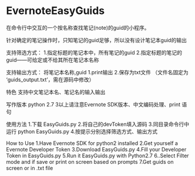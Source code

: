 # EvernoteEasyGuids
在命令行中交互的一个按名称查找笔记(note)的guid的小程序。

针对确定的笔记操作时，只知笔记的guid足够，所以没有设计笔记本guid的输出

支持筛选方式：
1.指定标题的笔记本中，所有笔记的guid
2.指定标题的笔记的guid——可给定或不给其所在笔记本名称

支持输出方式：
将笔记本名称,guid
1.print输出
2.保存为txt文件 （文件名固定为 ‘guids_output.txt’，需在源码中修改）

特色
支持中文笔记本名、笔记名的输入输出

写作版本
python 2.7
3以上请注意Evernote SDK版本、中文编码处理、print 语句

使用方法
1.下载 EasyGuids.py
2.将自己的devToken填入源码
3.同目录命令行中运行 python EasyGuids.py 
4.按提示分别选择筛选方式、输出方式

How to Use
1.Have Evernote SDK for python2 installed
2.Get yourself a Evernote Developer Token 
3.Download EasyGuids.py
4.Fill your Developer Token in EasyGuids.py
5.Run it EasyGuids.py with Python2.7
6..Select Filter mode and if save or print on screen based on prompts
7.Get guids on screen or in .txt file

